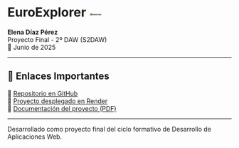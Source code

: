 # EuroExplorer <img src="src/main/resources/static/img/logo.jpg" alt="logo" width="30"/>

**Elena Díaz Pérez**  
Proyecto Final - 2º DAW (S2DAW)  
📅 Junio de 2025  

---

## 📎 Enlaces Importantes

🔗 [Repositorio en GitHub](https://github.com/elenadiazp/EuroExplorer)  
🔗 [Proyecto desplegado en Render](https://euroexplorer.onrender.com)  
📄 [Documentación del proyecto (PDF)](./documentacion.pdf) 

---

Desarrollado como proyecto final del ciclo formativo de Desarrollo de Aplicaciones Web.  

